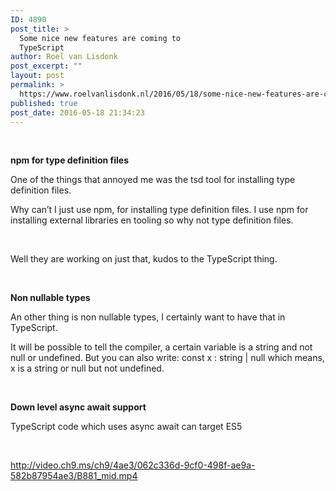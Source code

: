 ```yaml
---
ID: 4890
post_title: >
  Some nice new features are coming to
  TypeScript
author: Roel van Lisdonk
post_excerpt: ""
layout: post
permalink: >
  https://www.roelvanlisdonk.nl/2016/05/18/some-nice-new-features-are-coming-to-typescript/
published: true
post_date: 2016-05-18 21:34:23
---
```

<p>&#160;</p>  <p><strong>npm for type definition files</strong></p>  <p>One of the things that annoyed me was the tsd tool for installing type definition files.</p>  <p>Why can’t I just use npm, for installing type definition files. I use npm for installing external libraries en tooling so why not type definition files.</p>  <p>&#160;</p>  <p>Well they are working on just that, kudos to the TypeScript thing.</p>  <p>&#160;</p>  <p><strong>Non nullable types</strong></p>  <p>An other thing is non nullable types, I certainly want to have that in TypeScript.</p>  <p>It will be possible to tell the compiler, a certain variable is a string and not null or undefined. But you can also write: const x : string | null which means, x is a string or null but not undefined.</p>  <p>&#160;</p>  <p><strong>Down level async await support</strong> </p>  <p>TypeScript code which uses async await can target ES5</p>  <p>&#160;</p>  <p><a title="http://video.ch9.ms/ch9/4ae3/062c336d-9cf0-498f-ae9a-582b87954ae3/B881_mid.mp4" href="http://video.ch9.ms/ch9/4ae3/062c336d-9cf0-498f-ae9a-582b87954ae3/B881_mid.mp4">http://video.ch9.ms/ch9/4ae3/062c336d-9cf0-498f-ae9a-582b87954ae3/B881_mid.mp4</a></p>